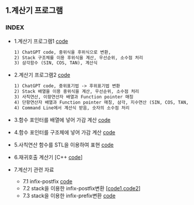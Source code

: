 ## 1.계산기 프로그램
### INDEX
* 1.계산기 프로그램1 [code](https://github.com/csbyun-data/C-Pro/edit/main/chap05/Calc/Calculation_formula.c)
    ```txt
  1) ChatGPT code, 중위식을 후위식으로 변환,
  2) Stack 구조체를 이용 후위식을 계산, 우선순위, 소수점 처리
  3) 삼각함수 (SIN, COS, TAN), 계산식
  ```
* 2.계산기 프로그램2 [code](https://github.com/csbyun-data/C-Pro/blob/main/chap05/Calc/Calculation_formula2.c)
  ```txt
  1) ChatGPT code, 중위표기법 -> 후위표기법 변환
  2) Stack 배열을 이용 중위식을 계산, 우선순위, 소수점 처리
  3) 사칙연산, 이항연산자 배열과 Function pointer 매칭
  4) 단항연산자 배열과 Function pointer 매칭, 삼각, 지수연산 (SIN, COS, TAN, EXP 함수)
  4) Command Line에서 계산식 받음, 숫자의 소수점 처리
  ```

* 3.함수 포인터를 배열에 넣어 가감 계산 [code](https://github.com/csbyun-data/C-Pro/blob/main/chap05/Calc/Calculation_formula3.c)
* 4.함수 포인터를 구조체에 넣어 가감 계산 [code](https://github.com/csbyun-data/C-Pro/blob/main/chap05/Calc/Calculation_formula4.c)
* 5.사칙연산 함수를 STL을 이용하여 표현 [code](https://github.com/csbyun-data/C-Pro/blob/main/chap05/Calc/STL_Calculator1.cpp)
* 6.재귀호출 계산기 [C++ [code](https://github.com/csbyun-data/C-Pro/blob/main/chap05/Calc/desktop_calc.cc)]
* 7.계산기 관련 자료
     * 7.1 infix-postfix [code](https://github.com/csbyun-data/C-Pro/blob/main/chap05/Calc/infix-postfix-conversion.c)
     * 7.2 stack을 이용한 infix-postfix변환 [[code1](https://github.com/csbyun-data/C-Pro/blob/main/chap05/Calc/Stack_infix_postfix1.c),[code2](https://github.com/csbyun-data/C-Pro/blob/main/chap05/Calc/Stack_infix_postfix2.c)]
     * 7.3 stack을 이용한 infix-prefix변환 [code](https://github.com/csbyun-data/C-Pro/blob/main/chap05/Calc/Stack_infix_prefix1.c)
